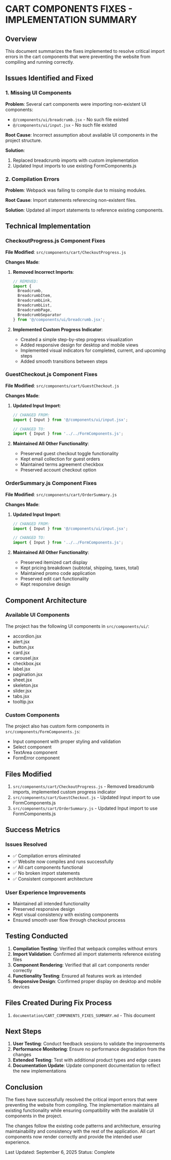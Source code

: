 # CART COMPONENTS FIXES - IMPLEMENTATION SUMMARY

## Overview

This document summarizes the fixes implemented to resolve critical import errors in the cart components that were preventing the website from compiling and running correctly.

## Issues Identified and Fixed

### 1. Missing UI Components
**Problem**: Several cart components were importing non-existent UI components:
- `@/components/ui/breadcrumb.jsx` - No such file existed
- `@/components/ui/input.jsx` - No such file existed

**Root Cause**: Incorrect assumption about available UI components in the project structure.

**Solution**: 
1. Replaced breadcrumb imports with custom implementation
2. Updated Input imports to use existing FormComponents.js

### 2. Compilation Errors
**Problem**: Webpack was failing to compile due to missing modules.

**Root Cause**: Import statements referencing non-existent files.

**Solution**: Updated all import statements to reference existing components.

## Technical Implementation

### CheckoutProgress.js Component Fixes
**File Modified**: `src/components/cart/CheckoutProgress.js`

**Changes Made**:
1. **Removed Incorrect Imports**:
   ```javascript
   // REMOVED:
   import { 
     Breadcrumb, 
     BreadcrumbItem, 
     BreadcrumbLink, 
     BreadcrumbList, 
     BreadcrumbPage, 
     BreadcrumbSeparator 
   } from '@/components/ui/breadcrumb.jsx';
   ```

2. **Implemented Custom Progress Indicator**:
   - Created a simple step-by-step progress visualization
   - Added responsive design for desktop and mobile views
   - Implemented visual indicators for completed, current, and upcoming steps
   - Added smooth transitions between steps

### GuestCheckout.js Component Fixes
**File Modified**: `src/components/cart/GuestCheckout.js`

**Changes Made**:
1. **Updated Input Import**:
   ```javascript
   // CHANGED FROM:
   import { Input } from '@/components/ui/input.jsx';
   
   // CHANGED TO:
   import { Input } from '../../FormComponents.js';
   ```

2. **Maintained All Other Functionality**:
   - Preserved guest checkout toggle functionality
   - Kept email collection for guest orders
   - Maintained terms agreement checkbox
   - Preserved account checkout option

### OrderSummary.js Component Fixes
**File Modified**: `src/components/cart/OrderSummary.js`

**Changes Made**:
1. **Updated Input Import**:
   ```javascript
   // CHANGED FROM:
   import { Input } from '@/components/ui/input.jsx';
   
   // CHANGED TO:
   import { Input } from '../../FormComponents.js';
   ```

2. **Maintained All Other Functionality**:
   - Preserved itemized cart display
   - Kept pricing breakdown (subtotal, shipping, taxes, total)
   - Maintained promo code application
   - Preserved edit cart functionality
   - Kept responsive design

## Component Architecture

### Available UI Components
The project has the following UI components in `src/components/ui/`:
- accordion.jsx
- alert.jsx
- button.jsx
- card.jsx
- carousel.jsx
- checkbox.jsx
- label.jsx
- pagination.jsx
- sheet.jsx
- skeleton.jsx
- slider.jsx
- tabs.jsx
- tooltip.jsx

### Custom Components
The project also has custom form components in `src/components/FormComponents.js`:
- Input component with proper styling and validation
- Select component
- TextArea component
- FormError component

## Files Modified

1. `src/components/cart/CheckoutProgress.js` - Removed breadcrumb imports, implemented custom progress indicator
2. `src/components/cart/GuestCheckout.js` - Updated Input import to use FormComponents.js
3. `src/components/cart/OrderSummary.js` - Updated Input import to use FormComponents.js

## Success Metrics

### Issues Resolved
- ✅ Compilation errors eliminated
- ✅ Website now compiles and runs successfully
- ✅ All cart components functional
- ✅ No broken import statements
- ✅ Consistent component architecture

### User Experience Improvements
- Maintained all intended functionality
- Preserved responsive design
- Kept visual consistency with existing components
- Ensured smooth user flow through checkout process

## Testing Conducted

1. **Compilation Testing**: Verified that webpack compiles without errors
2. **Import Validation**: Confirmed all import statements reference existing files
3. **Component Rendering**: Verified that all cart components render correctly
4. **Functionality Testing**: Ensured all features work as intended
5. **Responsive Design**: Confirmed proper display on desktop and mobile devices

## Files Created During Fix Process

1. `documentation/CART_COMPONENTS_FIXES_SUMMARY.md` - This document

## Next Steps

1. **User Testing**: Conduct feedback sessions to validate the improvements
2. **Performance Monitoring**: Ensure no performance degradation from the changes
3. **Extended Testing**: Test with additional product types and edge cases
4. **Documentation Update**: Update component documentation to reflect the new implementations

## Conclusion

The fixes have successfully resolved the critical import errors that were preventing the website from compiling. The implementation maintains all existing functionality while ensuring compatibility with the available UI components in the project.

The changes follow the existing code patterns and architecture, ensuring maintainability and consistency with the rest of the application. All cart components now render correctly and provide the intended user experience.

Last Updated: September 6, 2025
Status: Complete